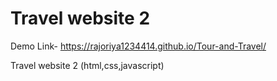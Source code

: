 # Travel website 2

Demo Link- https://rajoriya1234414.github.io/Tour-and-Travel/

 Travel website 2 (html,css,javascript)
